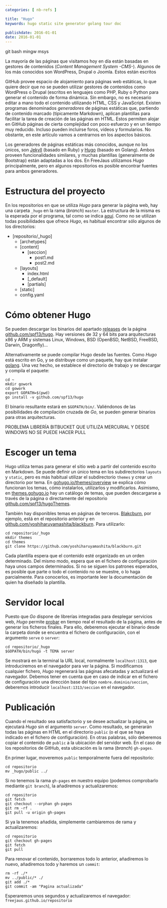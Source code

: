 ```yaml
---
categories: [ nb-refs ]

title: "Hugo"
keywords: hugo static site generator golang tour doc

publishdate: 2016-01-01
date: 2016-01-01
---
```


git bash
mingw
msys

La mayoría de las páginas que visitamos hoy en día están basadas en gestores de contenidos (*Content Management System -CMS-*). Algunos de los más conocidos son WordPress, Drupal o Joomla. Estos están escritos 

GitHub provee espacio de alojamiento para páginas web estáticas, lo que quiere decir que no se pueden utilizar gestores de contenidos como WordPress o Drupal (escritos en lenguajes como PHP, Ruby o Python para generar el contenido de forma dinámica. Sin embargo, no es necesario editar a mano todo el contenido utilizando HTML, CSS y JavaScript. Existen programas denominados *generadores* de páginas estáticas que, partiendo de contenido marcado (típicamente Markdown), aplican plantillas para facilitar la tarea de creación de las páginas en HTML. Estos permiten alojar en GitHub páginas de cierta complejidad con poco esfuerzo y en un tiempo muy reducido. Incluso pueden incluirse foros, vídeos y formularios. No obstante, en este artículo vamos a centrarnos en los aspectos básicos.

Los generadores de páginas estáticas más conocidos, aunque no los únicos, son [Jekyll]() (basado en Ruby) y [Hugo]() (basado en Golang). Ambos proveen funcionalidades similares, y muchas plantillas (generalmente de Bootstrap) están adaptadas a los dos. En FreeJaus utilizamos *Hugo* principalmente, pero en algunos repositorios es posible encontrar fuentes para ambos generadores.

# Estructura del proyecto

En los repositorios en que se utiliza *Hugo* para generar la página web, hay una carpeta `_hugo` en la rama (*branch*) `master`. La estructura de la misma es la esperada por el programa, tal como se indica [aquí](https://gohugo.io/overview/source-directory/). Como no se utilizan todas posibilidades que ofrece *Hugo*, es habitual encontrar sólo algunos de los directorios:

- [repositorio/_hugo]
  - [archetypes]
  - [content]
     - [seccion]
	     - post1.md
		 - post2.md
  - [layouts]
     - index.html
	 - [_default]
	 - [partials]
  - [static]
  - config.yaml
  
# Cómo obtener Hugo

Se pueden descargar los binarios del apartado [releases](https://github.com/spf13/hugo/releases) de la página [github.com/spf13/hugo](https://github.com/spf13/hugo/). Hay versiones de 32 y 64 bits para arquitecturas x86 y ARM y sistemas Linux, Windows, BSD (OpenBSD, NetBSD, FreeBSD, Darwin, Dragonfly)...

Alternativamente se puede compilar Hugo desde las fuentes. Como *Hugo* está escrito en Go, y se distribuye como un paquete, hay que instalar [golang](https://golang.org/). Una vez hecho, se establece el directorio de trabajo y se descargar y compila el paquete:

```
cd ~
mkdir gowork
cd gowork
export GOPATH=$(pwd)
go install -v github.com/spf13/hugo
```

El binario resultante estará en `$GOPATH/bin/`. Valiéndonos de las posibilidades de compilación cruzada de *Go*, se pueden generar binarios para otras arquitecturas.

PROBLEMA LIBRERÍA BITBUCKET QUE UTILIZA MERCURIAL Y DESDE WINDOWS NO SE PUEDE HACER PULL

# Escoger un tema

Hugo utiliza temas para generar el sitio web a partir del contenido escrito en Markdown. Se puede definir un único tema en los subdirectorios `layouts` y `static`, pero es más habitual utilizar el subdirectorio `themes` y crear un directorio por tema. En [gohugo.io/themes/overview](https://gohugo.io/themes/overview/) se explica cómo funcionan los temas, cómo instalarlos, utilizarlos y modificarlos. Asimismo, en [themes.gohugo.io](http://themes.gohugo.io/) hay un catálogo de temas, que pueden descargarse a través de la página o directamente del repositorio [github.com/spf13/hugoThemes](https://github.com/spf13/hugoThemes).

También hay disponibles temas en páginas de terceros. [Blakcburn](http://themes.gohugo.io/blackburn/), por ejemplo, está en el repositorio anterior y en [github.com/yoshiharuyamashita/blackburn](https://github.com/yoshiharuyamashita/blackburn). Para utilizarlo:

```
cd repositorio/_hugo
mkdir themes
cd themes
git clone https://github.com/yoshiharuyamashita/blackburn.git
```

Cada plantilla espera que el contenido esté organizado en un orden determinado. Del mismo modo, espera que en el fichero de configuración haya unos campos determinados. Si no se siguen los patrones esperados, es posible que parte o todo el contenido no se muestre, o lo haga parcialmente. Para conocerlos, es importante leer la documentación de quien ha diseñado la plantilla.

# Servidor local

Puesto que *Go* dispone de librerías integradas para desplegar servicios web, *Hugo* permite [probar](https://gohugo.io/overview/usage/) en tiempo real el resultado de la página, antes de generar los ficheros finales. Para ello, deberemos ejecutar el binario desde la carpeta donde se encuentra el fichero de configuración, con el argumento `serve` o `server`:

```
cd repositorio/_hugo
$GOPATH/bin/hugo -t TEMA server
```

Se mostrará en la terminal la URL local, normalmente `localhost:1313`, que introduciremos en el navegador para ver la página. Si modificamos cualquier fichero, *Hugo* regenerará las páginas afecatadas y actualizará el navegador. Debemos tener en cuenta que en caso de indicar en el fichero de configuración una dirección base del tipo `nombre.dominio/seccion`, deberemos introducir `localhost:1313/seccion` en el navegador.

# Publicación

Cuando el resultado sea satisfactorio y se desee actualizar la página, se ejecutará *Hugo* sin el argumento `server`. Como resultado, se generarán todas las páginas en HTML en el directorio `public` (o el que se haya indicado en el fichero de configuración). En otras palabras, sólo deberemos copiar el contenido de `public` a la ubicación del servidor web. En el caso de los repositorios de GitHub, esta ubicación es la rama (*branch*) `gh-pages`.

En primer lugar, moveremos `public` temporalmente fuera del repositorio:

```
cd repositorio
mv _hugo/public ../
```

Si no tenemos la rama `gh-pages` en nuestro equipo (podemos comprobarlo mediante `git branch`), la añadiremos y actualizaremos:

```
cd repositorio
git fetch
git checkout --orphan gh-pages
git rm -rf .
git pull -u origin gh-pages
```

Si ya la tenemos añadida, simplemente cambiaremos de rama y actualizaremos:

```
cd repositorio
git checkout gh-pages
git fetch
git pull
```

Para renovar el contenido, borraremos todo lo anterior, añadiremos lo nuevo, añadiremos todo y haremos un `commit`:

```
rm -rf ./*
mv ../public/* ./
git add ./*
git commit -am "Pagina actualizada"
```

Esperaremos unos segundos y actualizaremos el navegador: `freejaus.github.io/repositorio`